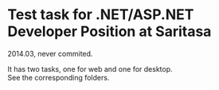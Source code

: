 
# Test task for .NET/ASP.NET Developer Position at Saritasa

2014.03, never commited.  

It has two tasks, one for web and one for desktop.  
See the corresponding folders.
